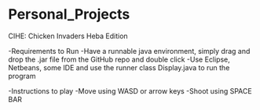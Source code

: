 # Personal_Projects

CIHE: Chicken Invaders Heba Edition 

-Requirements to Run
	-Have a runnable java environment, simply drag and drop the .jar file from the GitHub repo and double click
	-Use Eclipse, Netbeans, some IDE and use the runner class Display.java to run the program

-Instructions to play
	-Move using WASD or arrow keys
	-Shoot using SPACE BAR